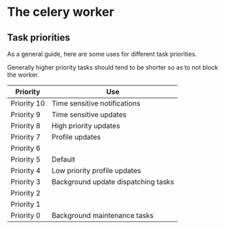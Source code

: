 # The celery worker

## Task priorities

As a general guide, here are some uses for different task priorities.

Generally higher priority tasks should tend to be shorter so as to not block the worker.

| Priority    | Use                                 |
| ----------- | ----------------------------------- |
| Priority 10 | Time sensitive notifications        |
| Priority 9  | Time sensitive updates              |
| Priority 8  | High priority updates               |
| Priority 7  | Profile updates                     |
| Priority 6  |                                     |
| Priority 5  | Default                             |
| Priority 4  | Low priority profile updates        |
| Priority 3  | Background update dispatching tasks |
| Priority 2  |                                     |
| Priority 1  |                                     |
| Priority 0  | Background maintenance tasks        |
